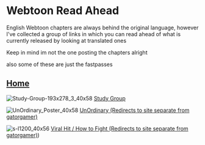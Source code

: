 # Webtoon Read Ahead
English Webtoon chapters are always behind the original language, however I've collected a group of links
in which you can read ahead of what is currently released by looking at translated ones

Keep in mind im not the one posting the chapters alright

also some of these are just the fastpasses

## [Home](https://gatorgamer.github.io)

![Study-Group-193x278_3_40x58](https://github.com/GatorGamer/GatorGamer.github.io/assets/130500031/6f7676f4-9ae9-4023-8d77-42291cd0c106)
[Study Group](https://gatorgamer.github.io/webtoon/studygroup.html)

![UnOrdinary_Poster_40x58](https://github.com/GatorGamer/GatorGamer.github.io/assets/130500031/5dbf1fb5-40b3-495a-b4eb-799075b8ebc7)
[UnOrdinary (Redirects to site separate from gatorgamer)](https://enryumanga.com/manga/unordinary/)

![s-l1200_40x56](https://github.com/GatorGamer/GatorGamer.github.io/assets/130500031/cd6310a3-fb2e-4e33-aad8-76efce212288)
[Viral Hit / How to Fight (Redirects to site separate from gatorgamer)](https://mangadex.org/title/d2df017b-c003-4de6-9625-4f1fba7aef97/how-to-fight))

